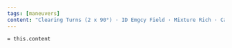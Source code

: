 ```yaml
---
tags: [maneuvers]
content: "Clearing Turns (2 x 90°) · ID Emgcy Field · Mixture Rich · Carb Heat On (If Below Green)"
---
```

`= this.content`
